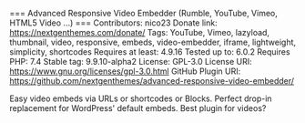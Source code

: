 === Advanced Responsive Video Embedder (Rumble, YouTube, Vimeo, HTML5 Video ...) ===
Contributors: nico23
Donate link: https://nextgenthemes.com/donate/
Tags: YouTube, Vimeo, lazyload, thumbnail, video, responsive, embeds, video-embedder, iframe, lightweight, simplicity, shortcodes
Requires at least: 4.9.16
Tested up to: 6.0.2
Requires PHP: 7.4
Stable tag: 9.9.10-alpha2
License: GPL-3.0
License URI: https://www.gnu.org/licenses/gpl-3.0.html
GitHub Plugin URI: https://github.com/nextgenthemes/advanced-responsive-video-embedder/

Easy video embeds via URLs or shortcodes or Blocks. Perfect drop-in replacement for WordPress' default embeds. Best plugin for videos?

